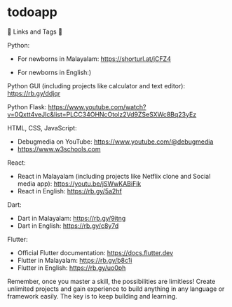 # todoapp

🔗 Links and Tags 🔗

Python:
- For newborns in Malayalam: https://shorturl.at/jCFZ4 

- For newborns in English:)

Python GUI (including projects like calculator and text editor): https://rb.gy/ddjqr 

Python Flask: https://www.youtube.com/watch?v=0Qxtt4veJIc&list=PLCC34OHNcOtolz2Vd9ZSeSXWc8Bq23yEz

HTML, CSS, JavaScript:
- Debugmedia on YouTube: https://www.youtube.com/@debugmedia
- https://www.w3schools.com

React:
- React in Malayalam (including projects like Netflix clone and Social media app):
 https://youtu.be/jSWwKABiFik
- React in English: https://rb.gy/5a2hf

Dart:
- Dart in Malayalam: https://rb.gy/9itng
- Dart in English: https://rb.gy/c8y7d

Flutter:
- Official Flutter documentation: https://docs.flutter.dev
- Flutter in Malayalam: https://rb.gy/b8c1i
- Flutter in English: https://rb.gy/uo0ph

Remember, once you master a skill, the possibilities are limitless! Create unlimited projects and gain experience to build anything in any language or framework easily. The key is to keep building and learning.